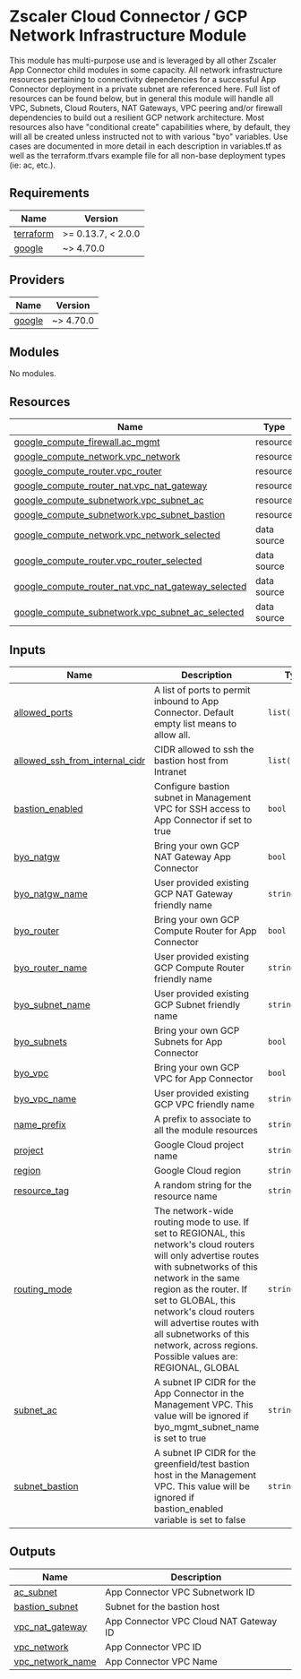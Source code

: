 # Zscaler Cloud Connector / GCP Network Infrastructure Module

This module has multi-purpose use and is leveraged by all other Zscaler App Connector child modules in some capacity. All network infrastructure resources pertaining to connectivity dependencies for a successful App Connector deployment in a private subnet are referenced here. Full list of resources can be found below, but in general this module will handle all VPC, Subnets, Cloud Routers, NAT Gateways, VPC peering and/or firewall dependencies to build out a resilient GCP network architecture. Most resources also have "conditional create" capabilities where, by default, they will all be created unless instructed not to with various "byo" variables. Use cases are documented in more detail in each description in variables.tf as well as the terraform.tfvars example file for all non-base deployment types (ie: ac, etc.).


<!-- BEGINNING OF PRE-COMMIT-TERRAFORM DOCS HOOK -->
## Requirements

| Name | Version |
|------|---------|
| <a name="requirement_terraform"></a> [terraform](#requirement\_terraform) | >= 0.13.7, < 2.0.0 |
| <a name="requirement_google"></a> [google](#requirement\_google) | ~> 4.70.0 |

## Providers

| Name | Version |
|------|---------|
| <a name="provider_google"></a> [google](#provider\_google) | ~> 4.70.0 |

## Modules

No modules.

## Resources

| Name | Type |
|------|------|
| [google_compute_firewall.ac_mgmt](https://registry.terraform.io/providers/hashicorp/google/latest/docs/resources/compute_firewall) | resource |
| [google_compute_network.vpc_network](https://registry.terraform.io/providers/hashicorp/google/latest/docs/resources/compute_network) | resource |
| [google_compute_router.vpc_router](https://registry.terraform.io/providers/hashicorp/google/latest/docs/resources/compute_router) | resource |
| [google_compute_router_nat.vpc_nat_gateway](https://registry.terraform.io/providers/hashicorp/google/latest/docs/resources/compute_router_nat) | resource |
| [google_compute_subnetwork.vpc_subnet_ac](https://registry.terraform.io/providers/hashicorp/google/latest/docs/resources/compute_subnetwork) | resource |
| [google_compute_subnetwork.vpc_subnet_bastion](https://registry.terraform.io/providers/hashicorp/google/latest/docs/resources/compute_subnetwork) | resource |
| [google_compute_network.vpc_network_selected](https://registry.terraform.io/providers/hashicorp/google/latest/docs/data-sources/compute_network) | data source |
| [google_compute_router.vpc_router_selected](https://registry.terraform.io/providers/hashicorp/google/latest/docs/data-sources/compute_router) | data source |
| [google_compute_router_nat.vpc_nat_gateway_selected](https://registry.terraform.io/providers/hashicorp/google/latest/docs/data-sources/compute_router_nat) | data source |
| [google_compute_subnetwork.vpc_subnet_ac_selected](https://registry.terraform.io/providers/hashicorp/google/latest/docs/data-sources/compute_subnetwork) | data source |

## Inputs

| Name | Description | Type | Default | Required |
|------|-------------|------|---------|:--------:|
| <a name="input_allowed_ports"></a> [allowed\_ports](#input\_allowed\_ports) | A list of ports to permit inbound to App Connector. Default empty list means to allow all. | `list(string)` | `[]` | no |
| <a name="input_allowed_ssh_from_internal_cidr"></a> [allowed\_ssh\_from\_internal\_cidr](#input\_allowed\_ssh\_from\_internal\_cidr) | CIDR allowed to ssh the bastion host from Intranet | `list(string)` | n/a | yes |
| <a name="input_bastion_enabled"></a> [bastion\_enabled](#input\_bastion\_enabled) | Configure bastion subnet in Management VPC for SSH access to App Connector if set to true | `bool` | `false` | no |
| <a name="input_byo_natgw"></a> [byo\_natgw](#input\_byo\_natgw) | Bring your own GCP NAT Gateway App Connector | `bool` | `false` | no |
| <a name="input_byo_natgw_name"></a> [byo\_natgw\_name](#input\_byo\_natgw\_name) | User provided existing GCP NAT Gateway friendly name | `string` | `null` | no |
| <a name="input_byo_router"></a> [byo\_router](#input\_byo\_router) | Bring your own GCP Compute Router for App Connector | `bool` | `false` | no |
| <a name="input_byo_router_name"></a> [byo\_router\_name](#input\_byo\_router\_name) | User provided existing GCP Compute Router friendly name | `string` | `null` | no |
| <a name="input_byo_subnet_name"></a> [byo\_subnet\_name](#input\_byo\_subnet\_name) | User provided existing GCP Subnet friendly name | `string` | `null` | no |
| <a name="input_byo_subnets"></a> [byo\_subnets](#input\_byo\_subnets) | Bring your own GCP Subnets for App Connector | `bool` | `false` | no |
| <a name="input_byo_vpc"></a> [byo\_vpc](#input\_byo\_vpc) | Bring your own GCP VPC for App Connector | `bool` | `false` | no |
| <a name="input_byo_vpc_name"></a> [byo\_vpc\_name](#input\_byo\_vpc\_name) | User provided existing GCP VPC friendly name | `string` | `null` | no |
| <a name="input_name_prefix"></a> [name\_prefix](#input\_name\_prefix) | A prefix to associate to all the module resources | `string` | `null` | no |
| <a name="input_project"></a> [project](#input\_project) | Google Cloud project name | `string` | n/a | yes |
| <a name="input_region"></a> [region](#input\_region) | Google Cloud region | `string` | n/a | yes |
| <a name="input_resource_tag"></a> [resource\_tag](#input\_resource\_tag) | A random string for the resource name | `string` | n/a | yes |
| <a name="input_routing_mode"></a> [routing\_mode](#input\_routing\_mode) | The network-wide routing mode to use. If set to REGIONAL, this network's cloud routers will only advertise routes with subnetworks of this network in the same region as the router. If set to GLOBAL, this network's cloud routers will advertise routes with all subnetworks of this network, across regions. Possible values are: REGIONAL, GLOBAL | `string` | `"REGIONAL"` | no |
| <a name="input_subnet_ac"></a> [subnet\_ac](#input\_subnet\_ac) | A subnet IP CIDR for the App Connector in the Management VPC. This value will be ignored if byo\_mgmt\_subnet\_name is set to true | `string` | `"10.0.1.0/24"` | no |
| <a name="input_subnet_bastion"></a> [subnet\_bastion](#input\_subnet\_bastion) | A subnet IP CIDR for the greenfield/test bastion host in the Management VPC. This value will be ignored if bastion\_enabled variable is set to false | `string` | `"10.0.0.0/24"` | no |

## Outputs

| Name | Description |
|------|-------------|
| <a name="output_ac_subnet"></a> [ac\_subnet](#output\_ac\_subnet) | App Connector VPC Subnetwork ID |
| <a name="output_bastion_subnet"></a> [bastion\_subnet](#output\_bastion\_subnet) | Subnet for the bastion host |
| <a name="output_vpc_nat_gateway"></a> [vpc\_nat\_gateway](#output\_vpc\_nat\_gateway) | App Connector VPC Cloud NAT Gateway ID |
| <a name="output_vpc_network"></a> [vpc\_network](#output\_vpc\_network) | App Connector VPC ID |
| <a name="output_vpc_network_name"></a> [vpc\_network\_name](#output\_vpc\_network\_name) | App Connector VPC Name |
<!-- END OF PRE-COMMIT-TERRAFORM DOCS HOOK -->
